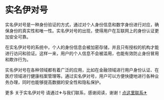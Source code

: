 # 实名伊对号

实名伊对号是一种身份验证的方式，通过对个人身份信息和数字身份进行对应，确保身份的真实性和唯一性。实名伊对号的出现，使得用户在互联网上的身份认证更加安全可靠。

在实名伊对号的系统中，个人的身份信息会被加密存储，并且只有授权的机构才能进行访问和验证。这样一来，用户的个人信息不会被滥用，也能有效防止身份冒用和欺诈行为。

实名伊对号在各种领域都有着广泛的应用，比如在金融领域进行用户身份认证、在医疗领域进行健康档案管理等。通过实名伊对号，用户可以方便快捷地进行各种业务办理，同时也能够提高数据的安全性和隐私保护。

更多 关于实名伊对号 请通过✈与我们联系，感谢阅读，谢谢！[点这里联系✈](https://www.k02.cc)